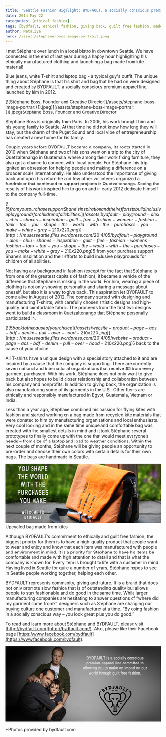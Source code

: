 ```yaml
---
title: 'Seattle Fashion Highlight: BYDFAULT, a socially conscious premium apparel line'
date: 2014 May 22
categories: [ethical fashion]
tags: [bydfault, ethical fashion, giving back, guilt free fashion, made in USA, Seattle fashion, socially conscious, Stéphane Boss]
author: Nataliya
hero: /assets/stephane-boss-image-portrait.jpeg
---
```

I met Stéphane over lunch in a local bistro in downtown Seattle. We have connected in the end of last year during a happy hour highlighting his ethically manufactured clothing and launching a bag made from kite material!

Blue jeans, white T-shirt and laptop bag - a typical guy's outfit. The unique thing about Stéphane is that his shirt and bag that he had on were designed and created by BYDFAULT, a socially conscious premium apparel line, launched by him in 2012.

[![Stéphane Boss, Founder and Creative Director](/assets/stephane-boss-image-portrait (1).jpeg)](/assets/stephane-boss-image-portrait (1).jpeg)Stéphane Boss, Founder and Creative Director

Stéphane Boss is originally from Paris. In 2006, his work brought him and his young family to Seattle. At that time he did not know how long they will stay, but the charm of the Puget Sound and local vibe of entrepreneurship has created a new home for his family.

Couple years before BYDFAULT became a company, its roots started in 2010 when Stéphane and two of his sons went on a trip to the city of Quetzaltenango in Guatemala, where among their work fixing furniture, they also got a chance to connect with  local people. For Stéphane this trip ignited an obsession for helping people and making a difference on a broader scale internationally. He also understood the importance of giving back and upon his return he and few other volunteers organized a fundraiser that continued to support projects in Quetzaltenango. Seeing the results of his work inspired him to go on and in early 2012 dedicate himself to the company full-time.

[![$5 from your purchase support Shane’s inspiration and their efforts to build inclusive playgrounds for children of all abilities.](/assets/bydfault-playground-alex-chiu-shanes-inspiration-guilt-free-fashion-womens-fashion-tank-top-you-shape-the-world-with-the-purchases-you-make-white-gray-210x220.png)](http://musesseattle.files.wordpress.com/2014/05/bydfault-playground-alex-chiu-shanes-inspiration-guilt-free-fashion-womens-fashion-tank-top-you-shape-the-world-with-the-purchases-you-make-white-gray-210x220.png)$5 from your purchase support Shane’s inspiration and their efforts to build inclusive playgrounds for children of all abilities.

Not having any background in fashion (except for the fact that Stéphane is from one of the greatest capitals of fashion), it became a vehicle of the difference that Stéphane is making in the world. For him, wearing a piece of clothing is not only showing personality and sharing a message about oneself, but also it is a way to give back. This aspiration let BYDFAULT to come alive in August of 2012\. The company started with designing and manufacturing T-shirts, with carefully chosen artistic designs and high-quality and comfortable fabric. The proceeds from the first two designs went to build a classroom in Quetzaltenango that Stéphane personally participated in.

[![$5 back to the cause of your choice](/assets/website-product-page-acs-bdf-denim-pull-over-hood-210x220.png)](http://musesseattle.files.wordpress.com/2014/05/website-product-page-acs-bdf-denim-pull-over-hood-210x220.png)$5 back to the cause of your choice

All T-shirts have a unique design with a special story attached to it and are inspired by a cause that the company is supporting. There are currently seven national and international organizations that receive $5 from every garment purchased. With his work, Stéphane does not only want to give back but also hopes to build closer relationship and collaboration between his company and nonprofits. In addition to giving back, the organization is also manufacturing some of its garments in the U.S.  Other Items are ethically and responsibly manufactured in Egypt, Guatemala, Vietnam or India.

Less than a year ago, Stéphane combined his passion for flying kites with fashion and started working on a bag made from recycled kite materials that were donated to him by manufacturing organizations and local enthusiasts. Very cool looking and in the same time unique and comfortable bag was created with the smallest details in mind and it took Stéphane several prototypes to finally come up with the one that would meet everyone’s needs – from size of a laptop and load to weather conditions. Within the next couple of months, Stéphane will be giving people an opportunity to pre-order and choose their own colors with certain details for their own bags. The bags are handmade in Seattle.

[![Upcycled bag made from kites](/assets/messenger-bag-header-blog-680x260.png?w=300)](http://musesseattle.files.wordpress.com/2014/05/messenger-bag-header-blog-680x260.png)Upcycled bag made from kites

Although BYDFAULT’s commitment to ethically and guilt free fashion, the biggest priority for them is to have a high-quality product that people want to wear and enjoy and know that each item was manufactured with people and environment in mind. It is a priority for Stéphane to have his items be comfortable and made with high attention to detail and that is what the company is known for. Every item is brought to life with a customer in mind. Having lived in Seattle for quite a number of years, Stéphane hopes to see in Seattle people working together, helping each other.

BYDFAULT represents community, giving and future. It is a brand that does not only promote slow fashion that is of outstanding quality but allows people to stay fashionable and do good in the same time. While larger manufacturing companies are hesitating to answer questions of “where did my garment come from?” designers such as Stéphane are changing our buying culture one customer and manufacturer at a time. “By doing fashion in a socially conscious way – you look great plus you do good.”

To read and learn more about Stéphane and BYDFAULT, please visit [http://bydfault.com](http://bydfault.com/). Also, please like their Facebook page [https://www.facebook.com/bydfault](https://www.facebook.com/bydfault).

[![BYDFAULT-ABOUT-PREMIUM-APPAREL-LINE-GUILT-FREE-FASHION](/assets/bydfault-about-premium-apparel-line-guilt-free-fashion.png?w=300)](http://musesseattle.files.wordpress.com/2014/05/bydfault-about-premium-apparel-line-guilt-free-fashion.png)

*Photos provided by bydfault.com